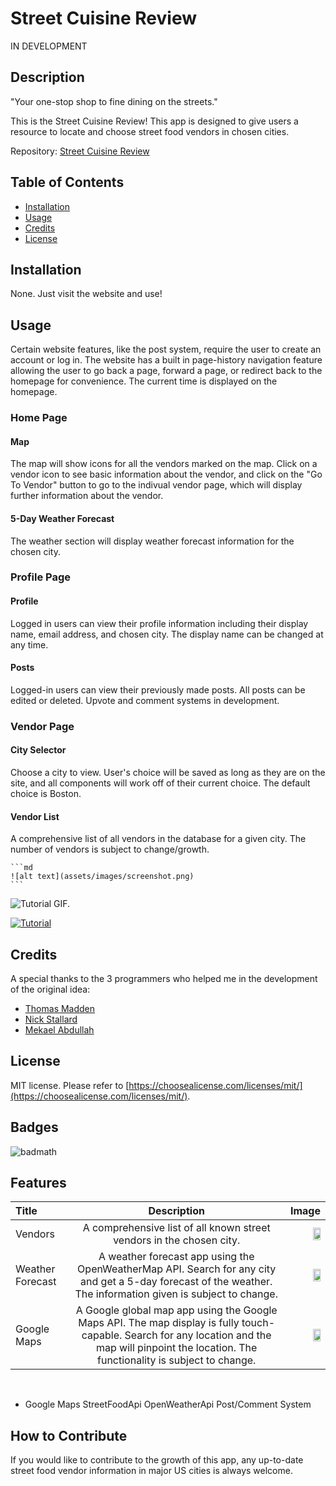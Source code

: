# Street Cuisine Review

IN DEVELOPMENT

## Description

"Your one-stop shop to fine dining on the streets."

This is the Street Cuisine Review!  This app is designed to give users a resource to locate and choose street food vendors in chosen cities.  

Repository: [Street Cuisine Review](https://ekirbs.github.io/street-cuisine-review/ 'Your one-stop shop to fine dining on the streets.')

## Table of Contents

- [Installation](#installation)
- [Usage](#usage)
- [Credits](#credits)
- [License](#license)

## Installation

None.  Just visit the website and use!

## Usage

Certain website features, like the post system, require the user to create an account or log in.  The website has a built in page-history navigation feature allowing the user to go back a page, forward a page, or redirect back to the homepage for convenience.  The current time is displayed on the homepage.

### Home Page

#### Map
The map will show icons for all the vendors marked on the map.  Click on a vendor icon to see basic information about the vendor, and click on the "Go To Vendor" button to go to the indivual vendor page, which will display further information about the vendor.

#### 5-Day Weather Forecast
The weather section will display weather forecast information for the chosen city.

### Profile Page

#### Profile
Logged in users can view their profile information including their display name, email address, and chosen city.  The display name can be changed at any time.

#### Posts
Logged-in users can view their previously made posts.  All posts can be edited or deleted.  Upvote and comment systems in development.

### Vendor Page

#### City Selector
Choose a city to view.  User's choice will be saved as long as they are on the site, and all components will work off of their current choice.  The default choice is Boston.

#### Vendor List
A comprehensive list of all vendors in the database for a given city.  The number of vendors is subject to change/growth.


    ```md
    ![alt text](assets/images/screenshot.png)
    ```

![Tutorial GIF.](./public/assets/images/tutor-gif.gif)

[![Tutorial](./assets/images/sql-tutor-img.png)](https://dropTutorialVideoHereInGihub.com/0000000.mp4)

## Credits

A special thanks to the 3 programmers who helped me in the development of the original idea:
- [Thomas Madden](https://github.com/ogwalrus 'The github page for Thomas Madden.')
- [Nick Stallard](https://github.com/nickj13 'The github page for Nick Stallard.')
- [Mekael Abdullah](https://github.com/mekael18 'The github page for Mekael Abdullah.')

## License

MIT license. Please refer to [https://choosealicense.com/licenses/mit/](https://choosealicense.com/licenses/mit/).

## Badges

![badmath](https://img.shields.io/github/languages/top/lernantino/badmath)

## Features

| Title            | Description | Image                                                                   |
| :--------------- | :---------: | ----------------------------------------------------------------------: |
| Vendors     | A comprehensive list of all known street vendors in the chosen city. | <img src="./public/assets/images/music-player-img.jpg" width="50%">     |
| Weather Forecast | A weather forecast app using the OpenWeatherMap API.  Search for any city and get a 5-day forecast of the weather.  The information given is subject to change. | <img src="./public/assets/images/weather-forecast-img.jpg" width="50%"> |
| Google Maps      | A Google global map app using the Google Maps API.  The map display is fully touch-capable.  Search for any location and the map will pinpoint the location.  The functionality is subject to change. | <img src="./public/assets/images/google-maps-img.jpg" width="50%">      |
<br>

- Google Maps
StreetFoodApi
OpenWeatherApi
Post/Comment System

## How to Contribute

If you would like to contribute to the growth of this app, any up-to-date street food vendor information in major US cities is always welcome.